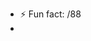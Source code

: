 - ⚡ Fun fact: /88
- 

<!---
Boostqw/Boostqw is a ✨ special ✨ repository because its `README.md` (this file) appears on your GitHub profile.
You can click the Preview link to take a look at your changes.
--->
